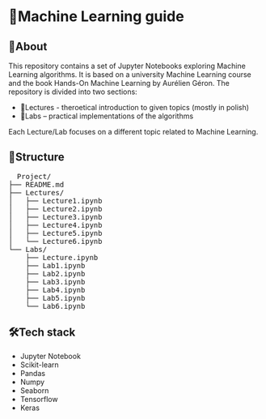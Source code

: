 # 🤖Machine Learning guide

## 👀About
This repository contains a set of Jupyter Notebooks exploring Machine Learning algorithms. It is based on a university Machine Learning course and the book Hands-On Machine Learning by Aurélien Géron. The repository is divided into two sections:
- 📓Lectures - theroetical introduction to given topics (mostly in polish)
- 📔Labs – practical implementations of the algorithms


Each Lecture/Lab focuses on a different topic related to Machine Learning.

## 📂Structure
<pre>
  Project/
├── README.md
├── Lectures/
│   ├── Lecture1.ipynb
│   ├── Lecture2.ipynb
│   ├── Lecture3.ipynb
│   ├── Lecture4.ipynb
│   ├── Lecture5.ipynb  
│   └── Lecture6.ipynb
└── Labs/
    ├── Lecture.ipynb
    ├── Lab1.ipynb
    ├── Lab2.ipynb
    ├── Lab3.ipynb
    ├── Lab4.ipynb
    ├── Lab5.ipynb
    └── Lab6.ipynb
</pre>

## 🛠️Tech stack
- Jupyter Notebook
- Scikit-learn
- Pandas
- Numpy
- Seaborn
- Tensorflow
- Keras
